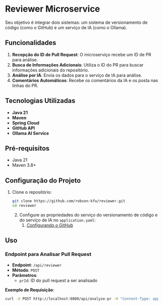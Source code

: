 # Reviewer Microservice

Seu objetivo é integrar dois sistemas: um sistema de versionamento de código (como o GitHub) 
e um serviço de IA (como o Ollama).

## Funcionalidades

1. **Recepção do ID de Pull Request**: O microserviço recebe um ID de PR para análise.
2. **Busca de Informações Adicionais**: Utiliza o ID do PR para buscar informações adicionais do repositório.
3. **Análise por IA**: Envia os dados para o serviço de IA para análise.
4. **Comentários Automáticos**: Recebe os comentários da IA e os posta nas linhas do PR.

## Tecnologias Utilizadas

- **Java 21**
- **Maven**
- **Spring Cloud**
- **GitHub API**
- **Ollama AI Service**

## Pré-requisitos

- Java 21
- Maven 3.8+

## Configuração do Projeto

1. Clone o repositório:
    ```bash
    git clone https://github.com/robson-kfu/reviewer.git
    cd reviewer
    ```
   
   2. Configure as propriedades do serviço do versionamento de código e do serviço de IA no `application.yaml`:
      1. [Configurando o GitHub](docs/configuracao-github.md)

## Uso

### Endpoint para Analisar Pull Request

- **Endpoint**: `/api/reviewer`
- **Método**: `POST`
- **Parâmetros**:
    - `prId`: ID do pull request a ser analisado

**Exemplo de Requisição**:
```bash
curl -X POST http://localhost:8080/api/analyze-pr -H "Content-Type: application/json" -d '{"prId": 123}'
